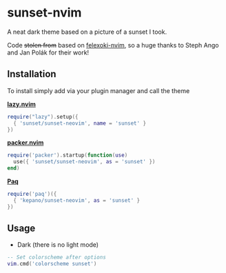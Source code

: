 # sunset-nvim
A neat dark theme based on a picture of a sunset I took.

Code ~~stolen from~~ based on
[felexoki-nvim](https://github.com/kepano/flexoki-nvim), so a huge thanks to
Steph Ango and Jan Polák for their work!

## Installation
To install simply add via your plugin manager and call the theme

**[lazy.nvim](https://github.com/folke/lazy.nvim)**

```lua
require("lazy").setup({
  { 'sunset/sunset-neovim', name = 'sunset' }
})
```

**[packer.nvim](https://github.com/wbthomason/packer.nvim)**

```lua
require('packer').startup(function(use)
  use({ 'sunset/sunset-neovim', as = 'sunset' })
end)
```

**[Paq](https://github.com/savq/paq-nvim)**

```lua
require('paq')({
  { 'kepano/sunset-neovim', as = 'sunset' }
})
```

## Usage

* Dark (there is no light mode)

```lua
-- Set colorscheme after options
vim.cmd('colorscheme sunset')
```


